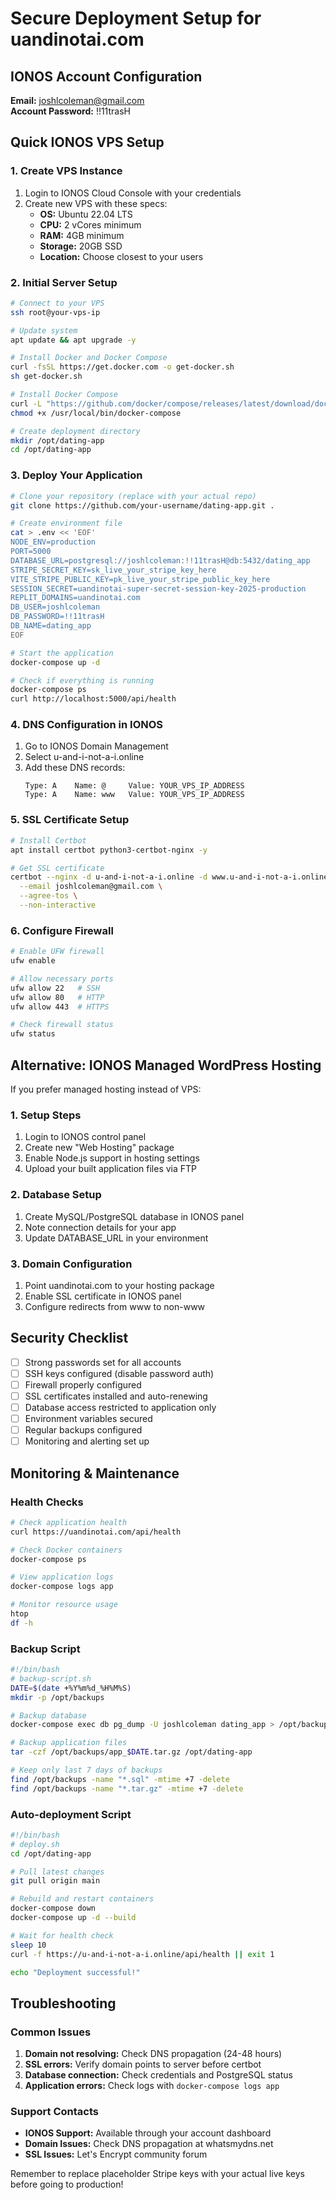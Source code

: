 # Secure Deployment Setup for uandinotai.com

## IONOS Account Configuration
**Email:** joshlcoleman@gmail.com  
**Account Password:** !!11trasH

## Quick IONOS VPS Setup

### 1. Create VPS Instance
1. Login to IONOS Cloud Console with your credentials
2. Create new VPS with these specs:
   - **OS:** Ubuntu 22.04 LTS
   - **CPU:** 2 vCores minimum
   - **RAM:** 4GB minimum
   - **Storage:** 20GB SSD
   - **Location:** Choose closest to your users

### 2. Initial Server Setup
```bash
# Connect to your VPS
ssh root@your-vps-ip

# Update system
apt update && apt upgrade -y

# Install Docker and Docker Compose
curl -fsSL https://get.docker.com -o get-docker.sh
sh get-docker.sh

# Install Docker Compose
curl -L "https://github.com/docker/compose/releases/latest/download/docker-compose-$(uname -s)-$(uname -m)" -o /usr/local/bin/docker-compose
chmod +x /usr/local/bin/docker-compose

# Create deployment directory
mkdir /opt/dating-app
cd /opt/dating-app
```

### 3. Deploy Your Application
```bash
# Clone your repository (replace with your actual repo)
git clone https://github.com/your-username/dating-app.git .

# Create environment file
cat > .env << 'EOF'
NODE_ENV=production
PORT=5000
DATABASE_URL=postgresql://joshlcoleman:!!11trasH@db:5432/dating_app
STRIPE_SECRET_KEY=sk_live_your_stripe_key_here
VITE_STRIPE_PUBLIC_KEY=pk_live_your_stripe_public_key_here
SESSION_SECRET=uandinotai-super-secret-session-key-2025-production
REPLIT_DOMAINS=uandinotai.com
DB_USER=joshlcoleman
DB_PASSWORD=!!11trasH
DB_NAME=dating_app
EOF

# Start the application
docker-compose up -d

# Check if everything is running
docker-compose ps
curl http://localhost:5000/api/health
```

### 4. DNS Configuration in IONOS
1. Go to IONOS Domain Management
2. Select u-and-i-not-a-i.online
3. Add these DNS records:
   ```
   Type: A    Name: @     Value: YOUR_VPS_IP_ADDRESS
   Type: A    Name: www   Value: YOUR_VPS_IP_ADDRESS
   ```

### 5. SSL Certificate Setup
```bash
# Install Certbot
apt install certbot python3-certbot-nginx -y

# Get SSL certificate
certbot --nginx -d u-and-i-not-a-i.online -d www.u-and-i-not-a-i.online \
  --email joshlcoleman@gmail.com \
  --agree-tos \
  --non-interactive
```

### 6. Configure Firewall
```bash
# Enable UFW firewall
ufw enable

# Allow necessary ports
ufw allow 22   # SSH
ufw allow 80   # HTTP
ufw allow 443  # HTTPS

# Check firewall status
ufw status
```

## Alternative: IONOS Managed WordPress Hosting

If you prefer managed hosting instead of VPS:

### 1. Setup Steps
1. Login to IONOS control panel
2. Create new "Web Hosting" package
3. Enable Node.js support in hosting settings
4. Upload your built application files via FTP

### 2. Database Setup
1. Create MySQL/PostgreSQL database in IONOS panel
2. Note connection details for your app
3. Update DATABASE_URL in your environment

### 3. Domain Configuration
1. Point uandinotai.com to your hosting package
2. Enable SSL certificate in IONOS panel
3. Configure redirects from www to non-www

## Security Checklist

- [ ] Strong passwords set for all accounts
- [ ] SSH keys configured (disable password auth)
- [ ] Firewall properly configured
- [ ] SSL certificates installed and auto-renewing
- [ ] Database access restricted to application only
- [ ] Environment variables secured
- [ ] Regular backups configured
- [ ] Monitoring and alerting set up

## Monitoring & Maintenance

### Health Checks
```bash
# Check application health
curl https://uandinotai.com/api/health

# Check Docker containers
docker-compose ps

# View application logs
docker-compose logs app

# Monitor resource usage
htop
df -h
```

### Backup Script
```bash
#!/bin/bash
# backup-script.sh
DATE=$(date +%Y%m%d_%H%M%S)
mkdir -p /opt/backups

# Backup database
docker-compose exec db pg_dump -U joshlcoleman dating_app > /opt/backups/db_$DATE.sql

# Backup application files
tar -czf /opt/backups/app_$DATE.tar.gz /opt/dating-app

# Keep only last 7 days of backups
find /opt/backups -name "*.sql" -mtime +7 -delete
find /opt/backups -name "*.tar.gz" -mtime +7 -delete
```

### Auto-deployment Script
```bash
#!/bin/bash
# deploy.sh
cd /opt/dating-app

# Pull latest changes
git pull origin main

# Rebuild and restart containers
docker-compose down
docker-compose up -d --build

# Wait for health check
sleep 10
curl -f https://u-and-i-not-a-i.online/api/health || exit 1

echo "Deployment successful!"
```

## Troubleshooting

### Common Issues
1. **Domain not resolving:** Check DNS propagation (24-48 hours)
2. **SSL errors:** Verify domain points to server before certbot
3. **Database connection:** Check credentials and PostgreSQL status
4. **Application errors:** Check logs with `docker-compose logs app`

### Support Contacts
- **IONOS Support:** Available through your account dashboard
- **Domain Issues:** Check DNS propagation at whatsmydns.net
- **SSL Issues:** Let's Encrypt community forum

Remember to replace placeholder Stripe keys with your actual live keys before going to production!